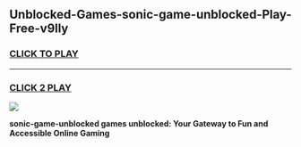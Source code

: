 
## Unblocked-Games-sonic-game-unblocked-Play-Free-v9lly
<h3>
<a href="https://premium76.site?title=sonic-game-unblocked&ref=10A">CLICK TO PLAY</a></h3>
<hr>

<h3>
<a href="https://premium76.site?title=sonic-game-unblocked&ref=10A">CLICK 2 PLAY</a>
  
</h3>

<a href="https://premium76.site?title=sonic-game-unblocked&ref=10A"><img src="https://clearcache.store/games.png"></a>


**sonic-game-unblocked games unblocked: Your Gateway to Fun and Accessible Online Gaming**
